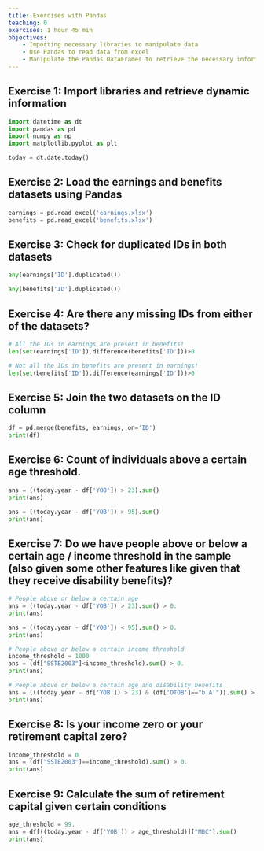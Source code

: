 ```yaml
---
title: Exercises with Pandas
teaching: 0
exercises: 1 hour 45 min
objectives:
    - Importing necessary libraries to manipulate data
    - Use Pandas to read data from excel
    - Manipulate the Pandas DataFrames to retrieve the necessary information
---
```


## Exercise 1: Import libraries and retrieve dynamic information

```python
import datetime as dt
import pandas as pd
import numpy as np
import matplotlib.pyplot as plt
```

```python
today = dt.date.today()
```

## Exercise 2: Load the earnings and benefits datasets using Pandas

```python
earnings = pd.read_excel('earnings.xlsx')
benefits = pd.read_excel('benefits.xlsx')
```

## Exercise 3: Check for duplicated IDs in both datasets

```python
any(earnings['ID'].duplicated())
```

```python
any(benefits['ID'].duplicated())
```

## Exercise 4: Are there any missing IDs from either of the datasets?

```python
# All the IDs in earnings are present in benefits!
len(set(earnings['ID']).difference(benefits['ID']))>0
```

```python
# Not all the IDs in benefits are present in earnings!
len(set(benefits['ID']).difference(earnings['ID']))>0
```

## Exercise 5: Join the two datasets on the ID column

```python
df = pd.merge(benefits, earnings, on='ID')
print(df)
```

## Exercise 6: Count of individuals above a certain age threshold.

```python
ans = ((today.year - df['YOB']) > 23).sum()
print(ans)
```

```python
ans = ((today.year - df['YOB']) > 95).sum()
print(ans)
```

## Exercise 7: Do we have people above or below a certain age / income threshold in the sample (also given some other features like given that they receive disability benefits)?

```python
# People above or below a certain age
ans = ((today.year - df['YOB']) > 23).sum() > 0.
print(ans)
```

```python
ans = ((today.year - df['YOB']) < 95).sum() > 0.
print(ans)
```

```python
# People above or below a certain income threshold
income_threshold = 1000
ans = (df["SSTE2003"]<income_threshold).sum() > 0.
print(ans)
```

```python
# People above or below a certain age and disability benefits
ans = (((today.year - df['YOB']) > 23) & (df['OTOB']=="b'A'")).sum() > 0.
print(ans)
```

## Exercise 8: Is your income zero or your retirement capital zero?

```python
income_threshold = 0
ans = (df["SSTE2003"]==income_threshold).sum() > 0.
print(ans)
```

## Exercise 9: Calculate the sum of retirement capital given certain conditions


```python
age_threshold = 99.
ans = df[((today.year - df['YOB']) > age_threshold)]["MBC"].sum()
print(ans)
```